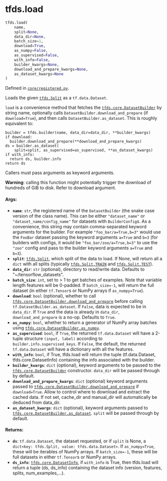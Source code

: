 <div itemscope itemtype="http://developers.google.com/ReferenceObject">
<meta itemprop="name" content="tfds.load" />
<meta itemprop="path" content="Stable" />
</div>

# tfds.load

``` python
tfds.load(
    name,
    split=None,
    data_dir=None,
    batch_size=1,
    download=True,
    as_numpy=False,
    as_supervised=False,
    with_info=False,
    builder_kwargs=None,
    download_and_prepare_kwargs=None,
    as_dataset_kwargs=None
)
```



Defined in [`core/registered.py`](https://github.com/tensorflow/datasets/tree/master/tensorflow_datasets/core/registered.py).

Loads the given <a href="../tfds/Split.md"><code>tfds.Split</code></a> as a `tf.data.Dataset`.

`load` is a convenience method that fetches the <a href="../tfds/core/DatasetBuilder.md"><code>tfds.core.DatasetBuilder</code></a> by
string name, optionally calls `DatasetBuilder.download_and_prepare`
(if `download=True`), and then calls `DatasetBuilder.as_dataset`.
This is roughly equivalent to:

```
builder = tfds.builder(name, data_dir=data_dir, **builder_kwargs)
if download:
  builder.download_and_prepare(**download_and_prepare_kwargs)
ds = builder.as_dataset(
    split=split, as_supervised=as_supervised, **as_dataset_kwargs)
if with_info:
  return ds, builder.info
return ds
```

Callers must pass arguments as keyword arguments.

**Warning**: calling this function might potentially trigger the download
of hundreds of GiB to disk. Refer to download argument.

#### Args:

* <b>`name`</b>: `str`, the registered name of the `DatasetBuilder` (the snake case
    version of the class name). This can be either `"dataset_name"` or
    `"dataset_name/config_name"` for datasets with `BuilderConfig`s.
    As a convenience, this string may contain comma-separated keyword
    arguments for the builder. For example `"foo_bar/a=True,b=3"` would use
    the `FooBar` dataset passing the keyword arguments `a=True` and `b=3`
    (for builders with configs, it would be `"foo_bar/zoo/a=True,b=3"` to
    use the `"zoo"` config and pass to the builder keyword arguments `a=True`
    and `b=3`).
* <b>`split`</b>: <a href="../tfds/Split.md"><code>tfds.Split</code></a>, which split of the data to load. If None, will return
    all a `dict` with all splits (typically <a href="../tfds/Split.md#TRAIN"><code>tfds.Split.TRAIN</code></a> and
    <a href="../tfds/Split.md#TEST"><code>tfds.Split.TEST</code></a>).
* <b>`data_dir`</b>: `str` (optional), directory to read/write data.
    Defaults to "~/tensorflow_datasets".
* <b>`batch_size`</b>: `int`, set to > 1 to get batches of examples. Note that
    variable length features will be 0-padded. If
    `batch_size=-1`, will return the full dataset (in either `tf.Tensor`s or
    NumPy arrays if `as_numpy=True`).
* <b>`download`</b>: `bool` (optional), whether to call
    <a href="../tfds/core/DatasetBuilder.md#download_and_prepare"><code>tfds.core.DatasetBuilder.download_and_prepare</code></a>
    before calling `tf.DatasetBuilder.as_dataset`. If `False`, data is
    expected to be in `data_dir`. If `True` and the data is already in
    `data_dir`, `download_and_prepare` is a no-op.
    Defaults to `True`.
* <b>`as_numpy`</b>: `bool`, whether to return a generator of NumPy array batches
    using <a href="../tfds/core/DatasetBuilder.md#as_numpy"><code>tfds.core.DatasetBuilder.as_numpy</code></a>.
* <b>`as_supervised`</b>: `bool`, if `True`, the returned `tf.data.Dataset`
    will have a 2-tuple structure `(input, label)` according to
    `builder.info.supervised_keys`. If `False`, the default,
    the returned `tf.data.Dataset` will have a dictionary with all the
    features.
* <b>`with_info`</b>: `bool`, if True, tfds.load will return the tuple
    (tf.data.Dataset, tfds.core.DatasetInfo) containing the info associated
    with the builder.
* <b>`builder_kwargs`</b>: `dict` (optional), keyword arguments to be passed to the
    <a href="../tfds/core/DatasetBuilder.md"><code>tfds.core.DatasetBuilder</code></a> constructor. `data_dir` will be passed
    through by default.
* <b>`download_and_prepare_kwargs`</b>: `dict` (optional) keyword arguments passed to
    <a href="../tfds/core/DatasetBuilder.md#download_and_prepare"><code>tfds.core.DatasetBuilder.download_and_prepare</code></a> if `download=True`. Allow
    to control where to download and extract the cached data. If not set,
    cache_dir and manual_dir will automatically be deduced from data_dir.
* <b>`as_dataset_kwargs`</b>: `dict` (optional), keyword arguments passed to
    <a href="../tfds/core/DatasetBuilder.md#as_dataset"><code>tfds.core.DatasetBuilder.as_dataset</code></a>. `split` will be passed through by
    default.


#### Returns:

* <b>`ds`</b>: `tf.data.Dataset`, the dataset requested, or if `split` is None, a
    `dict<key: tfds.Split, value: tfds.data.Dataset>`. If `as_numpy=True`,
    these will be iterables of NumPy arrays. If `batch_size=-1`,
    these will be full datasets in either `tf.Tensor`s or NumPy arrays.
* <b>`ds_info`</b>: <a href="../tfds/core/DatasetInfo.md"><code>tfds.core.DatasetInfo</code></a>, if `with_info` is True, then tfds.load
    will return a tuple (ds, ds_info) containing the dataset info (version,
    features, splits, num_examples,...).
